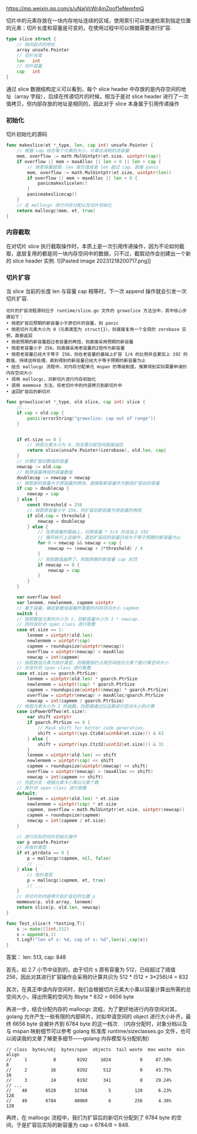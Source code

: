 https://mp.weixin.qq.com/s/uNajVcWr4mZpof1eNemfmQ

切片中的元素存放在一块内存地址连续的区域，使用索引可以快速检索到指定位置的元素；切片长度和容量是可变的，在使用过程中可以根据需要进行扩容.
```go
type slice struct {
    // 指向起点的地址
    array unsafe.Pointer
    // 切片长度
    len   int
    // 切片容量
    cap   int
}
```

通过 slice 数据结构定义可以看到，每个 slice header 中存放的是内存空间的地址（array 字段），后续在传递切片的时候，相当于是对 slice header 进行了一次值拷贝，但内部存放的地址是相同的，因此对于 slice 本身属于引用传递操作

### 初始化

切片初始化的源码
```go
func makeslice(et *_type, len, cap int) unsafe.Pointer {
    // 根据 cap 结合每个元素的大小，计算出消耗的总容量
    mem, overflow := math.MulUintptr(et.size, uintptr(cap))
    if overflow || mem > maxAlloc || len < 0 || len > cap {
        // 倘若容量超限，len 取负值或者 len 超过 cap，直接 panic
        mem, overflow := math.MulUintptr(et.size, uintptr(len))
        if overflow || mem > maxAlloc || len < 0 {
            panicmakeslicelen()
        }
        panicmakeslicecap()
    }
    // 走 mallocgc 进行内存分配以及切片初始化
    return mallocgc(mem, et, true)
}
```

### 内容截取
在对切片 slice 执行截取操作时，本质上是一次引用传递操作，因为不论如何截取，底层复用的都是同一块内存空间中的数据，只不过，截取动作会创建出一个新的 slice header 实例.
![[Pasted image 20231218200717.png]]
### 切片扩容
当 slice 当前的长度 len 与容量 cap 相等时，下一次 append 操作就会引发一次切片扩容.

```
切片的扩容流程源码位于 runtime/slice.go 文件的 growslice 方法当中，其中核心步骤如下：
• 倘若扩容后预期的新容量小于原切片的容量，则 panic
• 倘若切片元素大小为 0（元素类型为 struct{}），则直接复用一个全局的 zerobase 实例，直接返回
• 倘若预期的新容量超过老容量的两倍，则直接采用预期的新容量
• 倘若老容量小于 256，则直接采用老容量的2倍作为新容量
• 倘若老容量已经大于等于 256，则在老容量的基础上扩容 1/4 的比例并且累加上 192 的数值，持续这样处理，直到得到的新容量已经大于等于预期的新容量为止
• 结合 mallocgc 流程中，对内存分配单元 mspan 的等级制度，推算得到实际需要申请的内存空间大小
• 调用 mallocgc，对新切片进行内存初始化
• 调用 memmove 方法，将老切片中的内容拷贝到新切片中
• 返回扩容后的新切片
```

```go
func growslice(et *_type, old slice, cap int) slice {
    //... 
    if cap < old.cap {
        panic(errorString("growslice: cap out of range"))
    }


    if et.size == 0 {
        // 倘若元素大小为 0，则无需分配空间直接返回
        return slice{unsafe.Pointer(&zerobase), old.len, cap}
    }
    // 计算扩容后数组的容量
    newcap := old.cap
    // 取原容量两倍的容量数值
    doublecap := newcap + newcap
    // 倘若新的容量大于原容量的两倍，直接取新容量作为数组扩容后的容量
    if cap > doublecap {
        newcap = cap
    } else {
        const threshold = 256
        // 倘若原容量小于 256，则扩容后新容量为原容量的两倍
        if old.cap < threshold {
            newcap = doublecap
        } else {
            // 在原容量的基础上，对原容量 * 5/4 并且加上 192
            // 循环执行上述操作，直到扩容后的容量已经大于等于预期的新容量为止
            for 0 < newcap && newcap < cap {             
                newcap += (newcap + 3*threshold) / 4
            }
            // 倘若数值越界了，则取预期的新容量 cap 封顶
            if newcap <= 0 {
                newcap = cap
            }
        }
    }

    var overflow bool
    var lenmem, newlenmem, capmem uintptr
    // 基于容量，确定新数组容器所需要的内存空间大小 capmem
    switch {
    // 倘若数组元素的大小为 1，则新容量大小为 1 * newcap.
    // 同时会针对 span class 进行取整
    case et.size == 1:
        lenmem = uintptr(old.len)
        newlenmem = uintptr(cap)
        capmem = roundupsize(uintptr(newcap))
        overflow = uintptr(newcap) > maxAlloc
        newcap = int(capmem)
    // 倘若数组元素为指针类型，则根据指针占用空间结合元素个数计算空间大小
    // 并会针对 span class 进行取整
    case et.size == goarch.PtrSize:
        lenmem = uintptr(old.len) * goarch.PtrSize
        newlenmem = uintptr(cap) * goarch.PtrSize
        capmem = roundupsize(uintptr(newcap) * goarch.PtrSize)
        overflow = uintptr(newcap) > maxAlloc/goarch.PtrSize
        newcap = int(capmem / goarch.PtrSize)
    // 倘若元素大小为 2 的指数，则直接通过位运算进行空间大小的计算   
    case isPowerOfTwo(et.size):
        var shift uintptr
        if goarch.PtrSize == 8 {
            // Mask shift for better code generation.
            shift = uintptr(sys.Ctz64(uint64(et.size))) & 63
        } else {
            shift = uintptr(sys.Ctz32(uint32(et.size))) & 31
        }
        lenmem = uintptr(old.len) << shift
        newlenmem = uintptr(cap) << shift
        capmem = roundupsize(uintptr(newcap) << shift)
        overflow = uintptr(newcap) > (maxAlloc >> shift)
        newcap = int(capmem >> shift)
    // 兜底分支：根据元素大小乘以元素个数
    // 再针对 span class 进行取整     
    default:
        lenmem = uintptr(old.len) * et.size
        newlenmem = uintptr(cap) * et.size
        capmem, overflow = math.MulUintptr(et.size, uintptr(newcap))
        capmem = roundupsize(capmem)
        newcap = int(capmem / et.size)
    }

    // 进行实际的切片初始化操作
    var p unsafe.Pointer
    // 非指针类型
    if et.ptrdata == 0 {
        p = mallocgc(capmem, nil, false)
        // ...
    } else {
        // 指针类型
        p = mallocgc(capmem, et, true)
        // ...
    }
    // 将切片的内容拷贝到扩容后的位置 p 
    memmove(p, old.array, lenmem)
    return slice{p, old.len, newcap}
}
```

```go
func Test_slice(t *testing.T){
    s := make([]int,512)  
    s = append(s,1)
    t.Logf("len of s: %d, cap of s: %d",len(s),cap(s))
}
```
答案：
len: 513, cap: 848

首先，如 2.7 小节中谈到的，由于切片 s 原有容量为 512，已经超过了阈值 256，因此对其进行扩容操作会采用的计算共识为 512 * (512 + 3*256)/4 = 832

其次，在真正申请内存空间时，我们会根据切片元素大小乘以容量计算出所需的总空间大小，得出所需的空间为 8byte * 832 = 6656 byte

再进一步，结合分配内存的 mallocgc 流程，为了更好地进行内存空间对其，golang 允许产生一些有限的内部碎片，对拟申请空间的 object 进行大小补齐，最终 6656 byte 会被补齐到 6784 byte 的这一档次. （内存分配时，对象分档以及与 mspan 映射细节可以参考 golang 标准库 runtime/sizeclasses.go 文件，也可以阅读我的文章了解更多细节——golang 内存模型与分配机制）

```
// class  bytes/obj  bytes/span  objects  tail waste  max waste  min align
//     1          8        8192     1024           0     87.50%          8
//     2         16        8192      512           0     43.75%         16
//     3         24        8192      341           8     29.24%          
// ...
//    48       6528       32768        5         128      6.23%        128
//    49       6784       40960        6         256      4.36%        128 
```
再终，在 mallocgc 流程中，我们为扩容后的新切片分配到了 6784 byte 的空间，于是扩容后实际的新容量为 cap = 6784/8 = 848.